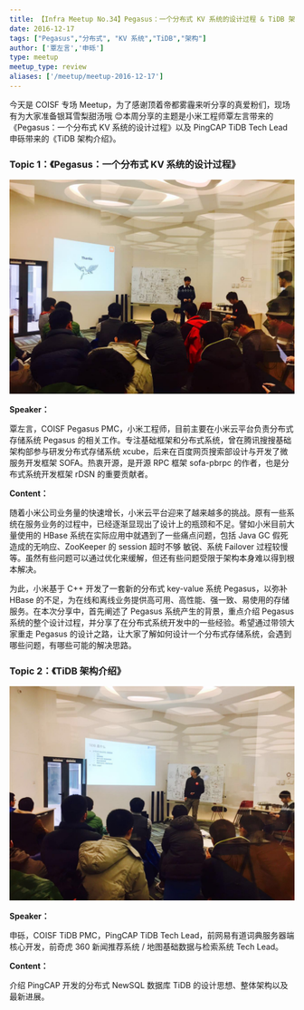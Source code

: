 ```yaml
---
title: 【Infra Meetup No.34】Pegasus：一个分布式 KV 系统的设计过程 & TiDB 架构介绍 
date: 2016-12-17
tags: ["Pegasus","分布式", "KV 系统","TiDB","架构"]
author: ['覃左言','申砾']
type: meetup
meetup_type: review
aliases: ['/meetup/meetup-2016-12-17']
---
```



今天是 COISF 专场 Meetup，为了感谢顶着帝都雾霾来听分享的真爱粉们，现场有为大家准备银耳雪梨甜汤哦 😊本周分享的主题是小米工程师覃左言带来的《Pegasus：一个分布式 KV 系统的设计过程》以及 PingCAP TiDB Tech Lead 申砾带来的《TiDB 架构介绍》。

### Topic 1：《Pegasus：一个分布式 KV 系统的设计过程》

![](media/meetup-34-20161217/1.jpeg)

**Speaker：**

覃左言，COISF Pegasus PMC，小米工程师，目前主要在小米云平台负责分布式存储系统 Pegasus 的相关工作。专注基础框架和分布式系统，曾在腾讯搜搜基础架构部参与研发分布式存储系统 xcube，后来在百度网页搜索部设计与开发了微服务开发框架 SOFA。热衷开源，是开源 RPC 框架 sofa-pbrpc 的作者，也是分布式系统开发框架 rDSN 的重要贡献者。

**Content：**

随着小米公司业务量的快速增长，小米云平台迎来了越来越多的挑战。原有一些系统在服务业务的过程中，已经逐渐显现出了设计上的瓶颈和不足。譬如小米目前大量使用的 HBase 系统在实际应用中就遇到了一些痛点问题，包括 Java GC 假死造成的无响应、ZooKeeper 的 session 超时不够 敏锐、系统 Failover 过程较慢等。虽然有些问题可以通过优化来缓解，但还有些问题受限于架构本身难以得到根本解决。

为此，小米基于 C++ 开发了一套新的分布式 key-value 系统 Pegasus，以弥补 HBase 的不足，为在线和离线业务提供高可用、高性能、强一致、易使用的存储服务。在本次分享中，首先阐述了 Pegasus 系统产生的背景，重点介绍 Pegasus 系统的整个设计过程，并分享了在分布式系统开发中的一些经验。希望通过带领大家重走 Pegasus 的设计之路，让大家了解如何设计一个分布式存储系统，会遇到哪些问题，有哪些可能的解决思路。

### Topic 2：《TiDB 架构介绍》

![](media/meetup-34-20161217/2.jpeg)

**Speaker：**

申砾，COISF TiDB PMC，PingCAP TiDB Tech Lead，前网易有道词典服务器端核心开发，前奇虎 360 新闻推荐系统 / 地图基础数据与检索系统 Tech Lead。

**Content：**

介绍 PingCAP 开发的分布式 NewSQL 数据库 TiDB 的设计思想、整体架构以及最新进展。

